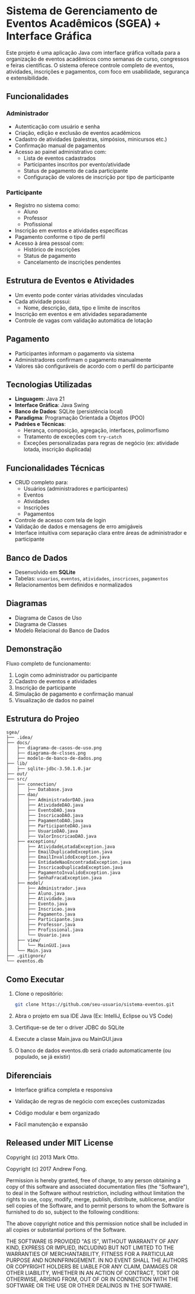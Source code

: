 # Sistema de Gerenciamento de Eventos Acadêmicos (SGEA) + Interface Gráfica

Este projeto é uma aplicação Java com interface gráfica voltada para a organização de eventos acadêmicos como semanas de curso, congressos e feiras científicas. O sistema oferece controle completo de eventos, atividades, inscrições e pagamentos, com foco em usabilidade, segurança e extensibilidade.

## Funcionalidades

### Administrador
- Autenticação com usuário e senha
- Criação, edição e exclusão de eventos acadêmicos
- Cadastro de atividades (palestras, simpósios, minicursos etc.)
- Confirmação manual de pagamentos
- Acesso ao painel administrativo com:
  - Lista de eventos cadastrados
  - Participantes inscritos por evento/atividade
  - Status de pagamento de cada participante
  - Configuração de valores de inscrição por tipo de participante

### Participante
- Registro no sistema como:
  - Aluno
  - Professor
  - Profissional
- Inscrição em eventos e atividades específicas
- Pagamento conforme o tipo de perfil
- Acesso à área pessoal com:
  - Histórico de inscrições
  - Status de pagamento
  - Cancelamento de inscrições pendentes

## Estrutura de Eventos e Atividades
- Um evento pode conter várias atividades vinculadas
- Cada atividade possui:
  - Nome, descrição, data, tipo e limite de inscritos
- Inscrição em eventos e em atividades separadamente
- Controle de vagas com validação automática de lotação

## Pagamento
- Participantes informam o pagamento via sistema
- Administradores confirmam o pagamento manualmente
- Valores são configuráveis de acordo com o perfil do participante

## Tecnologias Utilizadas
- **Linguagem**: Java 21
- **Interface Gráfica**: Java Swing
- **Banco de Dados**: SQLite (persistência local)
- **Paradigma**: Programação Orientada a Objetos (POO)
- **Padrões e Técnicas**:
  - Herança, composição, agregação, interfaces, polimorfismo
  - Tratamento de exceções com `try-catch`
  - Exceções personalizadas para regras de negócio (ex: atividade lotada, inscrição duplicada)

## Funcionalidades Técnicas
- CRUD completo para:
  - Usuários (administradores e participantes)
  - Eventos
  - Atividades
  - Inscrições
  - Pagamentos
- Controle de acesso com tela de login
- Validação de dados e mensagens de erro amigáveis
- Interface intuitiva com separação clara entre áreas de administrador e participante

## Banco de Dados
- Desenvolvido em **SQLite**
- Tabelas: `usuarios`, `eventos`, `atividades`, `inscricoes`, `pagamentos`
- Relacionamentos bem definidos e normalizados

## Diagramas
- Diagrama de Casos de Uso
- Diagrama de Classes
- Modelo Relacional do Banco de Dados

## Demonstração
Fluxo completo de funcionamento:
1. Login como administrador ou participante
2. Cadastro de eventos e atividades
3. Inscrição de participante
4. Simulação de pagamento e confirmação manual
5. Visualização de dados no painel

## Estrutura do Projeo

```
sgea/
├── .idea/
├── docs/
│   ├── diagrama-de-casos-de-uso.png
│   ├── diagrama-de-clsses.png
│   ├── modelo-de-banco-de-dados.png
├── lib/
│   ├── sqlite-jdbc-3.50.1.0.jar
├── out/
├── src/
│   ├── connection/
│   │   ├── Database.java
│   ├── dao/
│   │   ├── AdministradorDAO.java
│   │   ├── AtividadeDAO.java
│   │   ├── EventoDAO.java
│   │   ├── InscricaoDAO.java
│   │   ├── PagamentoDAO.java
│   │   ├── ParticipanteDAO.java
│   │   ├── UsuarioDAO.java
│   │   ├── ValorInscricaoDAO.java
│   ├── exceptions/
│   │   ├── AtividadeLotadaException.java
│   │   ├── EmailDuplicadoException.java
│   │   ├── EmailInvalidoException.java
│   │   ├── EntidadeNaoEncontradaException.java
│   │   ├── InscricaoDuplicadaException.java
│   │   ├── PagamentoInvalidoException.java
│   │   ├── SenhaFracaException.java
│   ├── model/
│   │   ├── Administrador.java
│   │   ├── Aluno.java
│   │   ├── Atividade.java
│   │   ├── Evento.java
│   │   ├── Inscricao.java
│   │   ├── Pagamento.java
│   │   ├── Participante.java
│   │   ├── Professor.java
│   │   ├── Profissional.java
│   │   └── Usuario.java
│   ├── view/
│   │   └── MainGUI.java
│   └── Main.java
├── .gitignore/
└── eventos.db
```

## Como Executar
1. Clone o repositório:
   ```bash
   git clone https://github.com/seu-usuario/sistema-eventos.git

2. Abra o projeto em sua IDE Java (Ex: IntelliJ, Eclipse ou VS Code)

3. Certifique-se de ter o driver JDBC do SQLite

4. Execute a classe Main.java ou MainGUI.java

5. O banco de dados eventos.db será criado automaticamente (ou populado, se já existir)

## Diferenciais
- Interface gráfica completa e responsiva

- Validação de regras de negócio com exceções customizadas

- Código modular e bem organizado

- Fácil manutenção e expansão

## Released under MIT License

Copyright (c) 2013 Mark Otto.

Copyright (c) 2017 Andrew Fong.

Permission is hereby granted, free of charge, to any person obtaining a copy of this software and associated documentation files (the "Software"), to deal in the Software without restriction, including without limitation the rights to use, copy, modify, merge, publish, distribute, sublicense, and/or sell copies of the Software, and to permit persons to whom the Software is furnished to do so, subject to the following conditions:

The above copyright notice and this permission notice shall be included in all copies or substantial portions of the Software.

THE SOFTWARE IS PROVIDED "AS IS", WITHOUT WARRANTY OF ANY KIND, EXPRESS OR IMPLIED, INCLUDING BUT NOT LIMITED TO THE WARRANTIES OF MERCHANTABILITY, FITNESS FOR A PARTICULAR PURPOSE AND NONINFRINGEMENT. IN NO EVENT SHALL THE AUTHORS OR COPYRIGHT HOLDERS BE LIABLE FOR ANY CLAIM, DAMAGES OR OTHER LIABILITY, WHETHER IN AN ACTION OF CONTRACT, TORT OR OTHERWISE, ARISING FROM, OUT OF OR IN CONNECTION WITH THE SOFTWARE OR THE USE OR OTHER DEALINGS IN THE SOFTWARE.
